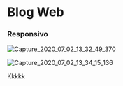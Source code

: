 # Blog Web 
### Responsivo 
![Capture_2020_07_02_13_32_49_370](https://user-images.githubusercontent.com/60757768/86386954-d71f6100-bc68-11ea-8748-91ae7f0eb8a2.png)

![Capture_2020_07_02_13_34_15_136](https://user-images.githubusercontent.com/60757768/86387149-1cdc2980-bc69-11ea-895a-3519b79279f3.png)


Kkkkk











